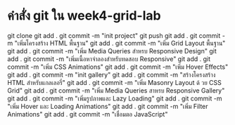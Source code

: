 # คำสั่ง git ใน week4-grid-lab
git clone 
git add .
git commit -m "init project"
git push
git add .
git commit -m "เพิ่มโครงสร้าง HTML พื้นฐาน"
git add .
git commit -m "เพิ่ม Grid Layout พื้นฐาน"
git add .
git commit -m "เพิ่ม Media Queries สำหรบ Responsive Design"
git add .
git commit -m "เพิ่มเนื้อหาจำลองสำหรับทดสอบ Responsive"
git add .
git commit -m "เพิ่ม CSS Animations"
git add .
git commit -m "เพิ่ม Hover Effects"
git add .
git commit -m "init gallery"
git add .
git commit -m "สร้างโครงสร้าง HTML สำหรับแกลเลอรี่"
git add .
git commit -m "เพิ่ม Masonry Layout ด้ วย CSS Grid"
git add .
git commit -m "เพิ่ม Media Queries สาหรบ Responsive Gallery"
git add .
git commit -m "เพิ่มรูปภาพและ Lazy Loading"
git add .
git commit -m "เพิ่ม Hover และ Loading Animations"
git add .
git commit -m "เพิ่ม Filter Animations"
git add .
git commit -m "เชื่อมตอ JavaScript"

